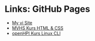 # Links: GitHub Pages

* [My vi Site](https://maroph.github.io/ex-vi/)
* [MVHS Kurs HTML & CSS](https://maroph.github.io/mvhs_html_css/)
* [openHPI Kurs Linux CLI](https://maroph.github.io/openhpi_linux-cli_2022/)
